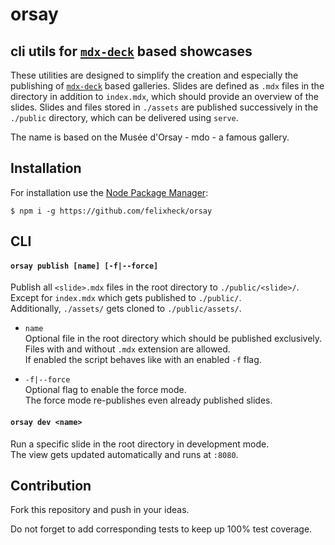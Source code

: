 # orsay
## cli utils for [`mdx-deck`][mdx] based showcases

These utilities are designed to simplify the creation and especially the publishing of [`mdx-deck`][mdx] based galleries. Slides are defined as `.mdx` files in the directory in addition to `index.mdx`, which should provide an overview of the slides. Slides and files stored in `./assets` are published successively in the `./public` directory, which can be delivered using `serve`.

The name is based on the Musée d'Orsay - mdo - a famous gallery.

## Installation
For installation use the [Node Package Manager][npm]:
```
$ npm i -g https://github.com/felixheck/orsay
```

## CLI
#### `orsay publish [name] [-f|--force]`
Publish all `<slide>.mdx` files in the root directory to `./public/<slide>/`.  
Except for `index.mdx` which gets published to `./public/`.  
Additionally, `./assets/` gets cloned to `./public/assets/`.

- `name`  
Optional file in the root directory which should be published exclusively.   
Files with and without `.mdx` extension are allowed.  
If enabled the script behaves like with an enabled `-f` flag.

- `-f|--force`  
Optional flag to enable the force mode.  
The force mode re-publishes even already published slides.


#### `orsay dev <name>`
Run a specific slide in the root directory in development mode.  
The view gets updated automatically and runs at `:8080`.

## Contribution
Fork this repository and push in your ideas.

Do not forget to add corresponding tests to keep up 100% test coverage.

[npm]: https://github.com/npm/npm
[mdx]: https://github.com/jxnblk/mdx-deck
